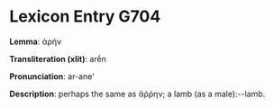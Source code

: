 # Lexicon Entry G704

**Lemma**: ἀρήν

**Transliteration (xlit)**: arḗn

**Pronunciation**: ar-ane'

**Description**:
perhaps the same as ἄῤῥην; a lamb (as a male):--lamb.
